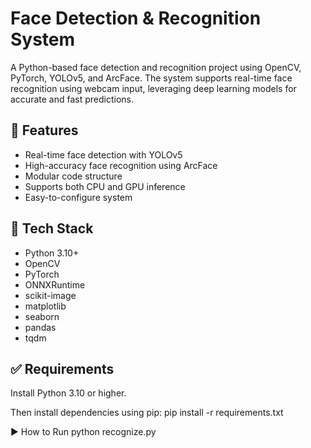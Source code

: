 # Face Detection & Recognition System

A Python-based face detection and recognition project using OpenCV, PyTorch, YOLOv5, and ArcFace. The system supports real-time face recognition using webcam input, leveraging deep learning models for accurate and fast predictions.

## 🚀 Features

- Real-time face detection with YOLOv5
- High-accuracy face recognition using ArcFace
- Modular code structure
- Supports both CPU and GPU inference
- Easy-to-configure system

## 🧰 Tech Stack

- Python 3.10+
- OpenCV
- PyTorch
- ONNXRuntime
- scikit-image
- matplotlib
- seaborn
- pandas
- tqdm


## ✅ Requirements

Install Python 3.10 or higher.

Then install dependencies using pip:
pip install -r requirements.txt


▶️ How to Run
python recognize.py
